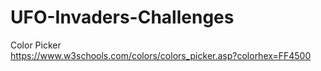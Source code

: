 # UFO-Invaders-Challenges

Color Picker</br>
https://www.w3schools.com/colors/colors_picker.asp?colorhex=FF4500
